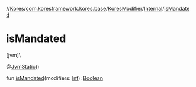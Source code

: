//[Kores](../../../../index.md)/[com.koresframework.kores.base](../../index.md)/[KoresModifier](../index.md)/[Internal](index.md)/[isMandated](is-mandated.md)

# isMandated

[jvm]\

@[JvmStatic](https://kotlinlang.org/api/latest/jvm/stdlib/kotlin.jvm/-jvm-static/index.html)()

fun [isMandated](is-mandated.md)(modifiers: [Int](https://kotlinlang.org/api/latest/jvm/stdlib/kotlin/-int/index.html)): [Boolean](https://kotlinlang.org/api/latest/jvm/stdlib/kotlin/-boolean/index.html)
